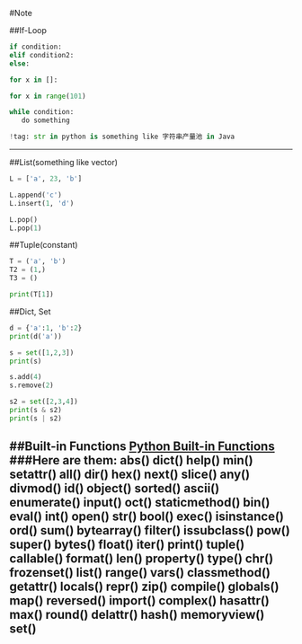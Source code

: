 #Note

##If-Loop
```python
if condition:
elif condition2:
else:

for x in []:

for x in range(101)

while condition:
   do something

!tag: str in python is something like 字符串产量池 in Java
```
---

##List(something like vector)
```python
L = ['a', 23, 'b']

L.append('c')
L.insert(1, 'd')

L.pop()
L.pop(1)
```

##Tuple(constant)
```python
T = ('a', 'b')
T2 = (1,)
T3 = ()

print(T[1])
```
##Dict, Set
```python
d = {'a':1, 'b':2}
print(d('a'))

s = set([1,2,3])
print(s)

s.add(4)
s.remove(2)

s2 = set([2,3,4])
print(s & s2)
print(s | s2)
```

##Built-in Functions
[Python Built-in Functions](https://docs.python.org/3/library/functions.html#object)
###Here are them:
abs()	dict()	help()	min()	setattr()
all()	dir()	hex()	next()	slice()
any()	divmod()	id()	object()	sorted()
ascii()	enumerate()	input()	oct()	staticmethod()
bin()	eval()	int()	open()	str()
bool()	exec()	isinstance()	ord()	sum()
bytearray()	filter()	issubclass()	pow()	super()
bytes()	float()	iter()	print()	tuple()
callable()	format()	len()	property()	type()
chr()	frozenset()	list()	range()	vars()
classmethod()	getattr()	locals()	repr()	zip()
compile()	globals()	map()	reversed()	__import__()
complex()	hasattr()	max()	round()
delattr()	hash()	memoryview()	set()
---

